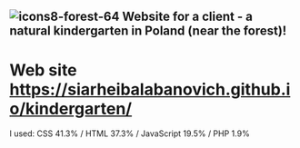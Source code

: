 ## ![icons8-forest-64](https://github.com/SiarheiBalabanovich/kindergarten/assets/111513035/b1548fde-52b6-423b-8375-d690df113264) Website for a client - a natural kindergarten in Poland (near the forest)!
# Web site  https://siarheibalabanovich.github.io/kindergarten/
I used:  CSS 41.3%  /  HTML 37.3%  /  JavaScript 19.5%  /  PHP 1.9%
